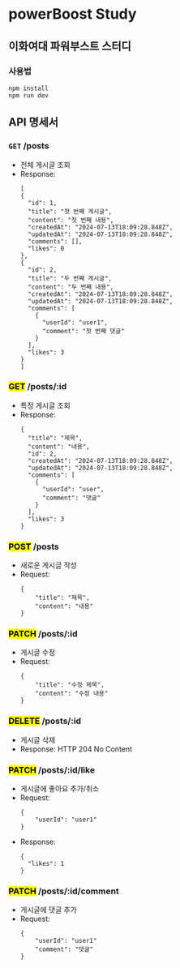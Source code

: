 # powerBoost Study
## 이화여대 파워부스트 스터디

### 사용법
```
npm install
npm run dev
```

## API 명세서

### `GET` /posts
- 전체 게시글 조회
- Response:
  ```
  [
  {
    "id": 1,
    "title": "첫 번째 게시글",
    "content": "첫 번째 내용",
    "createdAt": "2024-07-13T18:09:28.848Z",
    "updatedAt": "2024-07-13T18:09:28.848Z",
    "comments": [],
    "likes": 0
  },
  {
    "id": 2,
    "title": "두 번째 게시글",
    "content": "두 번째 내용",
    "createdAt": "2024-07-13T18:09:28.848Z",
    "updatedAt": "2024-07-13T18:09:28.848Z",
    "comments": [
      {
        "userId": "user1",
        "comment": "첫 번째 댓글"
      }
    ],
    "likes": 3
  }
  ]
  ```
  

### <mark>GET</mark> /posts/:id
- 특정 게시글 조회
- Response:
  ```
  {
    "title": "제목",
    "content": "내용",
    "id": 2,
    "createdAt": "2024-07-13T18:09:28.848Z",
    "updatedAt": "2024-07-13T18:09:28.848Z",
    "comments": [
      {
        "userId": "user",
        "comment": "댓글"
      }
    ],
    "likes": 3
  }
  ```
  

### <mark>POST</mark> /posts
- 새로운 게시글 작성
- Request:
  ```
  {
      "title": "제목",
      "content": "내용"
  }
  ```
  

### <mark>PATCH</mark> /posts/:id
- 게시글 수정
- Request:
  ```
  {
      "title": "수정 제목",
      "content": "수정 내용"
  }
  ```
  

### <mark>DELETE</mark> /posts/:id
- 게시글 삭제
- Response: HTTP 204 No Content


### <mark>PATCH</mark> /posts/:id/like
- 게시글에 좋아요 추가/취소
- Request:
  ```
  {
      "userId": "user1"
  }
  ```
- Response:
  ```
  {  
    "likes": 1
  }
  ```
  

### <mark>PATCH</mark> /posts/:id/comment
- 게시글에 댓글 추가
- Request: 
  ```
  {
      "userId": "user1"
      "comment": "댓글"
  }
  ```
